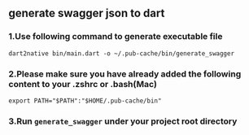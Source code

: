 
## generate swagger json to dart

### 1.Use following command to generate executable file
```
dart2native bin/main.dart -o ~/.pub-cache/bin/generate_swagger 
```
### 2.Please make sure you have already added the following content to your .zshrc or .bash(Mac)
```
export PATH="$PATH":"$HOME/.pub-cache/bin"
```
### 3.Run ```generate_swagger``` under your project root directory